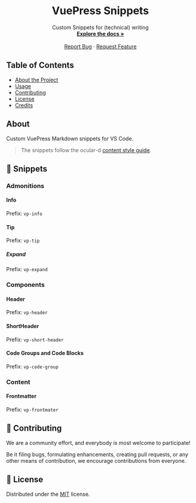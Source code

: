 <!-- PROJECT LOGO -->

<br />
<p align="center">
  <h1 align="center">VuePress Snippets</h1>

  <p align="center">
    Custom Snippets for (technical) writing
    <br />
    <a href="https://github.com/ocular-d/vscode-vp-snippets"><strong>Explore the docs »</strong></a>
    <br />
    <br />
    <a href="https://github.com/ocular-d/vscode-vp/issues">Report Bug</a>
    ·
    <a href="https://github.com/ocular-d/vscode-vp-snippets/issues">Request Feature</a>
  </p>
</p>

<!-- TABLE OF CONTENTS -->

## Table of Contents

- [About the Project](#about)
- [Usage](#usage)
- [Contributing](#contributing)
- [License](#📝-license)
- [Credits](#🙏-credits)

## About

Custom VuePress Markdown snippets for VS Code.

> The snippets follow the ocular-d [content style guide](https://ocular-d.github.io/styleguide-editorial/).

## 🚀 Snippets

### Admonitions

#### Info

Prefix: `vp-info`

#### Tip

Prefix: `vp-tip`

##### Expand

Prefix: `vp-expand`

### Components

#### Header

Prefix: `vp-header`

#### ShortHeader

Prefix: `vp-short-header`

#### Code Groups and Code Blocks

Prefix: `vp-code-group`

### Content

#### Frontmatter

Prefix: `vp-frontmater`
## 🤝 Contributing

We are a community effort, and everybody is most welcome to participate!

Be it filing bugs, formulating enhancements, creating pull requests, or any other means of contribution,
we encourage contributions from everyone.

## 📝 License

Distributed under the [MIT](https://choosealicense.com/licenses/mit/ "Link to license") license.
